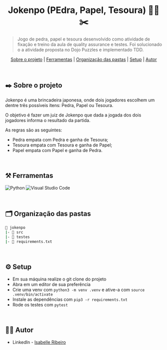 <div align="center">

# Jokenpo (PEdra, Papel, Tesoura) 🗿📃✂️

</div>

> Jogo de pedra, papel e tesoura desenvolvido como atividade de fixação e treino da aula de quality assurance e testes. Foi solucionado o a atividade proposta no Dojo Puzzles e implementado TDD.

<div align="center">

[Sobre o projeto](#project) | [Ferramentas](#tools) | [Organização das pastas](#folders) | [Setup](#setup) | [Autor](#autor)

</br>

</div>

##  ✒️ Sobre o projeto <a name="project"></a>

Jokenpo é uma brincadeira japonesa, onde dois jogadores escolhem um dentre três possíveis itens: Pedra, Papel ou Tesoura.

O objetivo é fazer um juiz de Jokenpo que dada a jogada dos dois jogadores informa o resultado da partida.

As regras são as seguintes:

- Pedra empata com Pedra e ganha de Tesoura;
- Tesoura empata com Tesoura e ganha de Papel;
- Papel empata com Papel e ganha de Pedra.

</br>

## ⚒️ Ferramentas <a name="tools"></a>

![Python](https://img.shields.io/badge/python-e4d2e4?style=for-the-badge&logo=python&logoColor=black)
![Visual Studio Code](https://img.shields.io/badge/Visual%20Studio%20Code-e4d2e4.svg?style=for-the-badge&logo=visual-studio-code&logoColor=black)

</br>

## 🗂️ Organização das pastas <a name="folders"></a>

```bash
📂 jokenpo
|- 📂 src
|- 📂 testes
|- 📄 requirements.txt
```
</br>

## ⚙️ Setup <a name="setup"></a>
- Em sua máquina realize o git clone do projeto
- Abra em um editor de sua preferência
- Crie uma venv com `python3 -m venv .venv` e ative-a com `source .venv/bin/activate`
- Instale as dependências com `pip3 -r requirements.txt`
- Rode os testes com `pytest`

</br>

## 👩‍💻 Autor <a name="autor"></a>

- LinkedIn - [Isabelle Ribeiro](https://www.linkedin.com/in/drisabelles/)